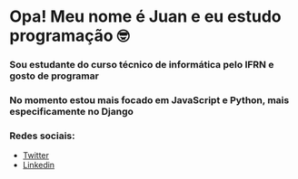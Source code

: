 # Opa! Meu nome é Juan e eu estudo programação 🤓

### Sou **estudante** do curso técnico de informática pelo IFRN e gosto de programar

### No momento estou mais focado em JavaScript e Python, mais especificamente no Django

### Redes sociais:
- [Twitter](https://twitter.com/JuanVitrioDutr2)
- [Linkedin](https://www.linkedin.com/in/juan-vit%C3%B3rio-747b5822a/)




